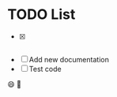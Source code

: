 # TODO List

- [X] ~~~Learn Markdown~~~
- [ ] Add new documentation
- [ ] Test code

:smile: :poop:
